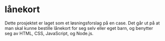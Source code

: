 # lånekort
Dette prosjektet er laget som et løsningsforslag på en case.
Det går ut på at man skal kunne bestille lånekort for seg selv eller eget barn, og benytter seg av HTML, CSS, JavaScript, og Node.js. 